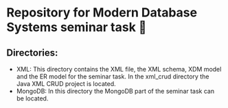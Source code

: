 # Repository for Modern Database Systems seminar task 📖

## Directories:
- XML: This directory contains the XML file, the XML schema, XDM model and the ER model for the seminar task. In the xml_crud directory the Java XML CRUD project is located.
- MongoDB: In this directory the MongoDB part of the seminar task can be located.